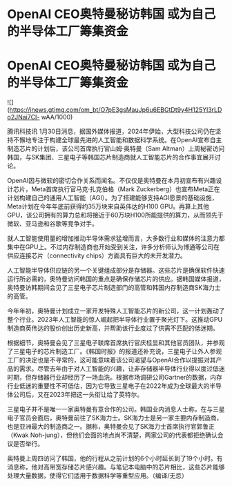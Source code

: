 # OpenAI CEO奥特曼秘访韩国 或为自己的半导体工厂筹集资金

# OpenAI CEO奥特曼秘访韩国 或为自己的半导体工厂筹集资金

![](https://inews.gtimg.com/om_bt/O7pE3gsMauJp6u6EBGtDt9y4H125Yl3rLDo2JNai7CI-
wAA/1000)

腾讯科技讯
1月30日消息，据国外媒体报道，2024年伊始，大型科技公司仍在坚持不懈地专注于构建全球最先进的人工智能和数据科学系统。在OpenAI宣布自主制造芯片的计划后，该公司首席执行官山姆·奥特曼（Sam
Altman）上周秘密访问韩国，与SK集团、三星电子等韩国芯片制造商就人工智能芯片的合作事宜展开讨论。

OpenAI因与微软的密切合作关系而闻名。不仅仅是奥特曼在本月初宣布有兴趣设计芯片，Meta首席执行官马克·扎克伯格（Mark
Zuckerberg）也宣布Meta正在计划构建自己的通用人工智能（AGI）。为了搭建能够支持AGI愿景的基础设施，Meta计划在今年年底前获得约35万块来自英伟达的H100
GPU。再算上其他GPU，该公司拥有的算力总和将接近于60万块H100所能提供的算力，从而领先于微软、亚马逊和谷歌等竞争对手。

就人工智能使用量的增加推动半导体需求猛增而言，大多数行业和媒体的注意力都集中在GPU上。不过内存制造商也开始受到关注，许多分析师认为博通等公司在供应连接芯片（connectivity
chips）方面具有巨大的未开发潜力。

人工智能半导体供应链的另一个关键组成部分是存储器。这些芯片是确保软件快速运行所必需的，奥特曼访问韩国的重点是确保存储芯片的供应。据韩国媒体报道，奥特曼访韩期间会见了三星电子芯片制造部门的高管和韩国内存制造商SK海力士的高管。

今年年初，奥特曼计划成立一家开发特殊人工智能芯片的新公司，这一计划轰动了整个行业。2023年人工智能的惊人崛起把半导体行业置于聚光灯下。这推动GPU制造商英伟达的股价创出历史新高，并帮助该行业度过了供需不匹配的低迷期。

根据细节，奥特曼会见了三星电子联席首席执行官庆桂显和其他官员团队，并参观了三星电子的芯片制造工厂。《韩国时报》的报道还补充说，三星电子让外人参观工厂的决定也是不寻常的，这可能意味着该公司渴望与OpenAI合作以提振对其产品的需求。尽管去年由于对人工智能的兴趣，让非存储器半导体行业得以度过低迷时期，但存储器行业却经历了一场血洗。根据市场调研公司Gartner的数据，内存行业低迷的重要性不可低估，因为它导致三星电子在2022年成为全球最大的半导体公司后，又在2023年把这一头衔让给了英特尔。

三星电子并不是唯一一家奥特曼有意合作的公司。韩国业内消息人士称，在与三星电子官员会面后，奥特曼前往了SK海力士。SK海力士是另一家主要内存制造商，也是亚洲最大的制造商之一。据称，奥特曼会见了SK海力士首席执行官郭鲁正（Kwak
Noh-jung），但他们会面的地点尚不清楚，两家公司的代表都拒绝确认会议是否举行。

奥特曼上周四访问了韩国，他的行程从之前计划的6个小时延长到了19个小时。有消息称，他对高带宽存储芯片感兴趣。与笔记本电脑中的芯片相比，这些芯片能够处理大量数据，使得它们适用于数据科学等重型应用。（编译/无忌）

